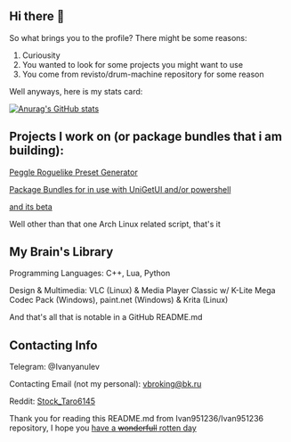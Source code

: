 ## Hi there 👋
So what brings you to the profile? There might be some reasons:
1. Curiousity
2. You wanted to look for some projects you might want to use
3. You come from revisto/drum-machine repository for some reason

Well anyways, here is my stats card:

[![Anurag's GitHub stats](https://github-readme-stats.vercel.app/api?username=Ivan951236&theme=github_dark)](https://github.com/anuraghazra/github-readme-stats)

## Projects I work on (or package bundles that i am building):
[Peggle Roguelike Preset Generator](https://github.com/Ivan951236/PeggleRoguelikeGUI)

[Package Bundles for in use with UniGetUI and/or powershell](https://github.com/Ivan951236/Package_Bundles)

[and its beta](https://github.com/Ivan951236/Package_Bundles_test)

Well other than that one Arch Linux related script, that's it

## My Brain's Library
Programming Languages: C++, Lua, Python

Design & Multimedia: VLC (Linux) & Media Player Classic w/ K-Lite Mega Codec Pack (Windows), paint.net (Windows) & Krita (Linux)

And that's all that is notable in a GitHub README.md

## Contacting Info
Telegram: @Ivanyanulev

Contacting Email (not my personal): vbroking@bk.ru

Reddit: [Stock_Taro6145](https://www.reddit.com/user/Stock_Taro6145/)

Thank you for reading this README.md from Ivan951236/Ivan951236 repository, I hope you [have a ~~wonderfull~~ rotten day](https://www.mariowiki.com/Wario)

